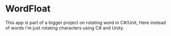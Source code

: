 # WordFloat

This app is part of a bigger project on rotating word in C#/Unit,
Here instead of words i'm just rotating characters using C# and Unity.
